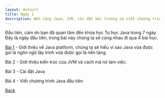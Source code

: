 ```yaml
---
layout: default
title: Ngày 1
description: Nền tảng Java, JVM, cài đặt môi trường và viết chương trình Java đầu tiên
---
```


Đầu tiên, cảm ơn bạn đã quan tâm đến khóa học Tự học Java trong 7 ngày
Đây là ngày đầu tiên, trong bài này chúng ta sẽ cùng nhau đi qua 4 bài học.

[Bài 1](../java/java-platform.md) - Giới thiệu về Java platform, chúng ta sẽ hiểu vì sao Java vừa được gọi là ngôn ngữ lập trình vừa được gọi là nền tảng.

Bài 2 - Giới thiệu kiến trúc của JVM và cách mà nó làm việc.

Bài 3 - Cài đặt Java 

Bài 4 - Viết chương trình Java đầu tiên

[Back](./)
